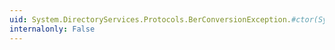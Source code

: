 ```yaml
---
uid: System.DirectoryServices.Protocols.BerConversionException.#ctor(System.String)
internalonly: False
---
```

